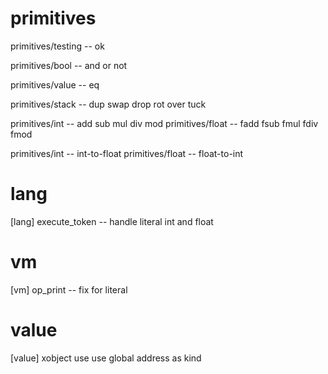 # primitives

primitives/testing -- ok

primitives/bool -- and or not

primitives/value -- eq

primitives/stack -- dup swap drop rot over tuck

primitives/int -- add sub mul div mod
primitives/float -- fadd fsub fmul fdiv fmod

primitives/int -- int-to-float
primitives/float -- float-to-int

# lang

[lang] execute_token -- handle literal int and float

# vm

[vm] op_print -- fix for literal

# value

[value] xobject use use global address as kind
